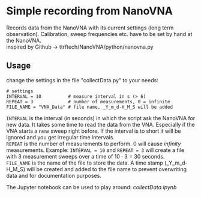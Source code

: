 # Simple recording from NanoVNA
Records data from the NanoVNA with its current settings (long term observation). Calibration, sweep frequencies etc. have to be set by hand at the NanoVNA.<br>
inspired by Github -> ttrftech/NanoVNA/python/nanovna.py

## Usage
change the settings in the file "collectData.py" to your needs:

    # settings 
    INTERVAL = 10          # measure interval in s (> 6)
    REPEAT = 3             # number of measurements, 0 = infinite
    FILE_NAME = "VNA_Data" # file name, _Y_m_d-H_M_S will be added 

<code>INTERVAL</code> is the interval (in seconds) in which the script ask the NanoVNA for new data. It takes some time to read the data from the VNA. Especially if the VNA starts a new sweep right before. If the interval is to short it will be ignored and you get irregular time intervals.<br>
<code>REPEAT</code> is the number of measurements to perform. 0 will cause *infinity* measurements. Example: <code>INTERVAL = 10</code> and <code>REPEAT = 3</code> will create a file with 3 measurement sweeps over a time of 10 <span>&#183;</span> 3 = 30 seconds. <br>
<code>FILE_NAME</code> is the name of the file to store the data. A time stamp (_Y_m_d-H_M_S) will be created and added to the file name to prevent overwriting data and for documentation purposes.

The Jupyter notebook can be used to play around: *collectData.ipynb*
